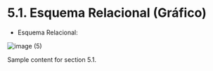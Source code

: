 # 5.1. Esquema Relacional (Gráfico)
- Esquema Relacional:

![image (5)](https://github.com/user-attachments/assets/a390bf5e-ec0c-40f6-9b06-877d7732c4a1)

Sample content for section 5.1.
